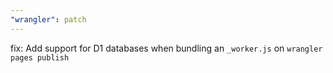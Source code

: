 ```yaml
---
"wrangler": patch
---
```


fix: Add support for D1 databases when bundling an `_worker.js` on `wrangler pages publish`
